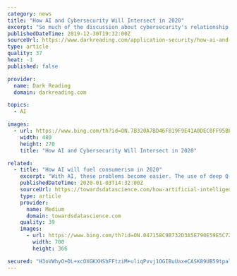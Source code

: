 ```yaml
---
category: news
title: "How AI and Cybersecurity Will Intersect in 2020"
excerpt: "So much of the discussion about cybersecurity's relationship with artificial intelligence and machine learning (AI/ML) revolves around how AI and ML can improve security product functionality. However, that is actually only one dimension of a much broader collision between cybersecurity and AI. As applied use of AI/ML starts to advance and ..."
publishedDateTime: 2019-12-30T19:32:00Z
sourceUrl: https://www.darkreading.com/application-security/how-ai-and-cybersecurity-will-intersect-in-2020/d/d-id/1336621
type: article
quality: 37
heat: -1
published: false

provider:
  name: Dark Reading
  domain: darkreading.com

topics:
  - AI

images:
  - url: https://www.bing.com/th?id=ON.7B320A7BD46F819F9E41A0DEC0FF95BE
    width: 480
    height: 270
    title: "How AI and Cybersecurity Will Intersect in 2020"

related:
  - title: "How AI will fuel consumerism in 2020"
    excerpt: "With AI, these problems become easier. The use of deep Q-learning (reinforcement learning ... Cloud providers like Amazon Web Services (AWS), Microsoft Azure, Google Cloud Platform (GCP) and Alibaba will reap all these profits, not to mention the great margins on these cloud services. Spotify allows streaming of music. YouTube allows streaming ..."
    publishedDateTime: 2020-01-03T14:32:00Z
    sourceUrl: https://towardsdatascience.com/how-artificial-intelligence-will-fuel-consumerism-in-2020-946c67240dfa
    type: article
    provider:
      name: Medium
      domain: towardsdatascience.com
    quality: 39
    images:
      - url: https://www.bing.com/th?id=ON.047158C9B732D3A5E790E59E5C72FE41
        width: 700
        height: 366

secured: "H3oVWhyO+DL+xcOXGKXHShFFtziM+uliqPvvj1OGIBuUaxeCASK89UB59tpalQ6XmKLWoBaKs82vM35RNH8zcClm8NWdIgzyTRtgPn/NMdNisMqbcJXEEYSyoLyFIkgI1sckeQw1nrU+znFEPeK3sMsYVFFt9arH+b55BnTR4dBuDuh9AFUDAGuv09vPn1Tkf/B/6+yKyuwyIhtxN4WN0nyNxwH/AUBm8BZSBtVreGQ5Jw1aV5n3hsbO6OHHBvKz18pFygZTOjmfCTn3fg/8WQ==;zomFYpVPoSrfM1AKU2LlVg=="
---
```


